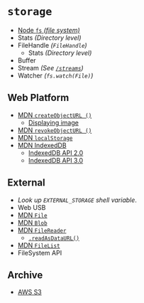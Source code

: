 # `storage`

  - [Node `fs` _(file system)_](https://nodejs.org/api/fs.html#fs_class_fs_dir)
  - Stats _(Directory level)_
  - FileHandle _(`FileHandle`)_
    - Stats _(Directory level)_
  - Buffer
  - Stream _(See [`/streams`](/streams#readme))_
  - Watcher _(`fs.watch(File)`)_


## Web Platform

  - [MDN `createObjectURL ()`](https://developer.mozilla.org/en-US/docs/Web/API/URL/createObjectURL)
    - [Displaying image](https://developer.mozilla.org/en-US/docs/Web/API/File/Using_files_from_web_applications#Example_Using_object_URLs_to_display_images)
  - [MDN `revokeObjectURL ()`](https://developer.mozilla.org/en-US/docs/Web/API/URL/revokeObjectURL)
  - [MDN `localStorage`](https://developer.mozilla.org/en-US/docs/Web/API/Window/localStorage)
  - [MDN IndexedDB](https://developer.mozilla.org/en-US/docs/Web/API/IndexedDB_API)
    - [IndexedDB API 2.0](https://www.w3.org/TR/IndexedDB/)
    - [IndexedDB API 3.0](https://w3c.github.io/IndexedDB/)


## External
  - _Look up `EXTERNAL_STORAGE` shell variable_.
  - Web USB
  - [MDN `File`](https://developer.mozilla.org/en-US/docs/Web/API/File)
  - [MDN `Blob`](https://developer.mozilla.org/en-US/docs/Web/API/Blob)
  - [MDN `FileReader`](https://developer.mozilla.org/en-US/docs/Web/API/FileReader)
    - [`.readAsDataURL()`](https://developer.mozilla.org/en-US/docs/Web/API/FileReader/readAsDataURL)
  - [MDN `FileList`](https://developer.mozilla.org/en-US/docs/Web/API/FileList)
  - FileSystem API


## Archive

  - [AWS S3]()

